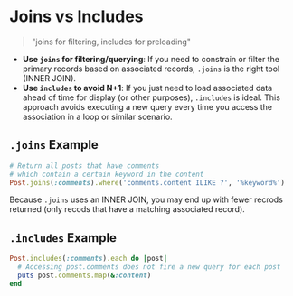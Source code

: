 # Joins vs Includes

> "joins for filtering, includes for preloading"

- **Use `joins` for filtering/querying**: If you need to constrain or filter the primary records based on associated records, `.joins` is the right tool (INNER JOIN).
- **Use `includes` to avoid N+1**: If you just need to load associated data ahead of time for display (or other purposes), `.includes` is ideal. This approach avoids executing a new query every time you access the association in a loop or similar scenario.

## `.joins` Example

```ruby
# Return all posts that have comments
# which contain a certain keyword in the content
Post.joins(:comments).where('comments.content ILIKE ?', '%keyword%')
```

Because `.joins` uses an INNER JOIN, you may end up with fewer recrods returned (only recods that have a matching associated record).

## `.includes` Example

```ruby
Post.includes(:comments).each do |post|
  # Accessing post.comments does not fire a new query for each post
  puts post.comments.map(&:content)
end
```
